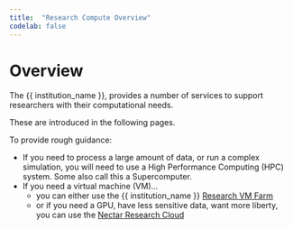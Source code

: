 ```yaml
---
title:  "Research Compute Overview"
codelab: false
---
```


# Overview

The {{ institution_name }}, provides a number of services to support researchers with their computational needs.

These are introduced in the following pages.

To provide rough guidance: 

- If you need to process a large amount of data, or run a complex simulation, you will need to use a High Performance Computing (HPC) system. Some also call this a Supercomputer.
- If you need a virtual machine (VM)...
    - you can either use the {{ institution_name }}  [Research VM Farm](/docs/Research%20Compute/UoAResearchVM%20Farm.md)
    - or if you need a GPU, have less sensitive data, want more liberty, you can use the [Nectar Research Cloud](/docs/Research%20Compute/Nectar.md)

